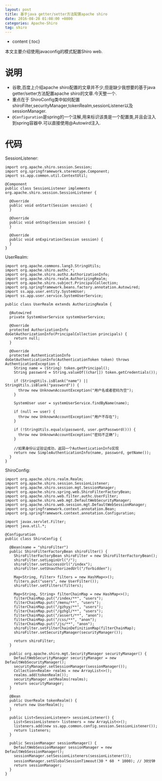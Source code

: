 ```yaml
---
layout: post
title: 基于java getter/setter方法配置apache shiro
date: 2016-08-28 01:08:00 +0800
categories: Apache-Shiro
tag: shiro
---
```


* content
{:toc}

本文主要介绍使用javaconfig的模式配置Shiro web.

说明
====================================

* 谷歌,百度上介绍apache shiro配置的文章并不少,但是缺少我想要的基于java getter/setter方法配置apache shiro的文章.今天整一个.
* 重点在于 ShiroConfig类中如何配置shiroFilter,securityManager,tokenRealm,sessionListener以及sessionManager.
* `@Configuration`是spring的一个注解,用来标识该类是一个配置类,并且会注入到spring容器中.可以直接使用@Autowird注入.

代码
====================================
SessionListener:

    import org.apache.shiro.session.Session;
    import org.springframework.stereotype.Component;
    import ss.app.common.util.ContextUtil;

    @Component
    public class SessionListener implements org.apache.shiro.session.SessionListener {

      @Override
      public void onStart(Session session) {
      }

      @Override
      public void onStop(Session session) {
      }

      @Override
      public void onExpiration(Session session) {
      }
    }

UserRealm:

    import org.apache.commons.lang3.StringUtils;
    import org.apache.shiro.authc.*;
    import org.apache.shiro.authz.AuthorizationInfo;
    import org.apache.shiro.realm.AuthorizingRealm;
    import org.apache.shiro.subject.PrincipalCollection;
    import org.springframework.beans.factory.annotation.Autowired;
    import ss.app.user.entity.SystemUser;
    import ss.app.user.service.SystemUserService;

    public class UserRealm extends AuthorizingRealm {

      @Autowired
      private SystemUserService systemUserService;

      @Override
      protected AuthorizationInfo doGetAuthorizationInfo(PrincipalCollection principals) {
        return null;
      }

      @Override
      protected AuthenticationInfo doGetAuthenticationInfo(AuthenticationToken token) throws AuthenticationException {
        String name = (String) token.getPrincipal();
        String password = String.valueOf((char[]) token.getCredentials());

        if (StringUtils.isBlank("name") || StringUtils.isBlank("password")) {
          throw new UnknownAccountException("用户名或者密码为空");
        }

        SystemUser user = systemUserService.findByName(name);

        if (null == user) {
          throw new UnknownAccountException("用户不存在");
        }

        if (!StringUtils.equals(password, user.getPassword())) {
          throw new UnknownAccountException("密码不正确");
        }

        //如果身份认证验证成功，返回一个AuthenticationInfo实现
        return new SimpleAuthenticationInfo(name, password, getName());
      }
    }

ShiroConfig:

    import org.apache.shiro.realm.Realm;
    import org.apache.shiro.session.SessionListener;
    import org.apache.shiro.session.mgt.SessionManager;
    import org.apache.shiro.spring.web.ShiroFilterFactoryBean;
    import org.apache.shiro.web.filter.authc.UserFilter;
    import org.apache.shiro.web.mgt.DefaultWebSecurityManager;
    import org.apache.shiro.web.session.mgt.DefaultWebSessionManager;
    import org.springframework.context.annotation.Bean;
    import org.springframework.context.annotation.Configuration;

    import javax.servlet.Filter;
    import java.util.*;

    @Configuration
    public class ShiroConfig {

      @Bean(name = "shiroFilter")
      public ShiroFilterFactoryBean shiroFilter() {
        ShiroFilterFactoryBean shiroFilter = new ShiroFilterFactoryBean();
        shiroFilter.setLoginUrl("/");
        shiroFilter.setSuccessUrl("/index");
        shiroFilter.setUnauthorizedUrl("/forbidden");

        Map<String, Filter> filters = new HashMap<>();
        filters.put("users", new UserFilter());
        shiroFilter.setFilters(filters);

        Map<String, String> filterChainMap = new HashMap<>();
        filterChainMap.put("/index/**", "users");
        filterChainMap.put("/menu/**", "users");
        filterChainMap.put("/gzhyy/**", "users");
        filterChainMap.put("/gzhgl/**", "users");
        filterChainMap.put("/assert/**", "anon");
        filterChainMap.put("/css/**", "anon");
        filterChainMap.put("/js/**", "anon");
        shiroFilter.setFilterChainDefinitionMap(filterChainMap);
        shiroFilter.setSecurityManager(securityManager());

        return shiroFilter;
      }

      public org.apache.shiro.mgt.SecurityManager securityManager() {
        DefaultWebSecurityManager securityManager = new DefaultWebSecurityManager();
        securityManager.setSessionManager(sessionManager());
        Collection<Realm> realms = new ArrayList<>();
        realms.add(tokenRealm());
        securityManager.setRealms(realms);
        return securityManager;
      }

      @Bean
      public UserRealm tokenRealm() {
        return new UserRealm();
      }

      public List<SessionListener> sessionListener() {
        List<SessionListener> listeners = new ArrayList<>();
        listeners.add(new ss.app.common.config.session.SessionListener());
        return listeners;
      }

      public SessionManager sessionManager() {
        DefaultWebSessionManager sessionManager = new DefaultWebSessionManager();
        sessionManager.setSessionListeners(sessionListener());
        sessionManager.setGlobalSessionTimeout(30 * 60　* 1000); // 30分钟
        return sessionManager;
      }
    }
